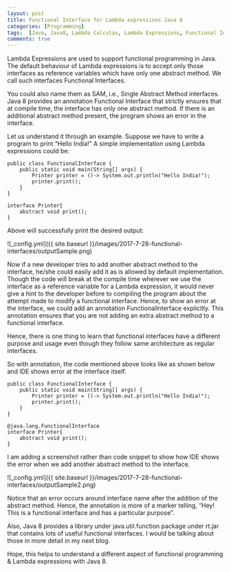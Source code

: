 ```yaml
---
layout: post
title: Functional Interface for Lambda expressions Java 8
categories: [Programming]
tags:  [Java, Java8, Lambda Calculas, Lambda Expressions, Functional Interfaces]
comments: true
---
```

Lambda Expressions are used to support functional programming in Java. The default behaviour of Lambda expressions is to accept only those interfaces as reference variables which have only one abstract method. We call such interfaces Functional Interfaces.
 

You could also name them as SAM, i.e., Single Abstract Method interfaces. Java 8 provides an annotation Functional Interface that strictly ensures that at compile time, the interface has only one abstract method. If there is an additional abstract method present, the program shows an error in the interface.

Let us understand it through an example. Suppose we have to write a program to print “Hello India!” A simple implementation using Lambda expressions could be:
	
	public class FunctionalInterface {
		public static void main(String[] args) {
			Printer printer = ()-> System.out.println("Hello India!");
			printer.print();
		}
	}
 
	interface Printer{
		abstract void print();
	}

Above will successfully print the desired output:

![_config.yml]({{ site.baseurl }}/images/2017-7-28-functional-interfaces/outputSample.png)


Now if a new developer tries to add another abstract method to the interface, he/she could easily add it as is allowed by default implementation. Though the code will break at the compile time wherever we use the interface as a reference variable for a Lambda expression, it would never give a hint to the developer before to compiling the program about the attempt made to modify a functional interface. Hence, to show an error at the interface, we could add an annotation FunctionalInterface explicitly. This annotation ensures that you are not adding an extra abstract method to a functional interface.

Hence, there is one thing to learn that functional interfaces have a different purpose and usage even though they follow same architecture as regular interfaces.

So with annotation, the code mentioned above looks like as shown below and IDE shows error at the interface itself.

	public class FunctionalInterface {
		public static void main(String[] args) {
			Printer printer = ()-> System.out.println("Hello India!");
			printer.print();
		}
	}
	 
	@java.lang.FunctionalInterface
	interface Printer{
		abstract void print();
	}
	
I am adding a screenshot rather than code snippet to show how IDE shows the error when we add another abstract method to the interface.

![_config.yml]({{ site.baseurl }}/images/2017-7-28-functional-interfaces/outputSample2.png)


Notice that an error occurs around interface name after the addition of the abstract method. Hence, the annotation is more of a marker telling, “Hey! This is a functional interface and has a particular purpose”.

Also, Java 8 provides a library under java.util.function package under rt.jar that contains lots of useful functional interfaces. I would be talking about those in more detail in my next blog.

Hope, this helps to understand a different aspect of functional programming & Lambda expressions with Java 8.